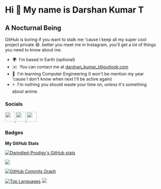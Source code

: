 Hi 👋 My name is Darshan Kumar T
================================

A Nocturnal Being
-----------------

GitHub is boring if you want to stalk me 'cause I keep all my super cool project private 😅. better you meet me in Instagram, you'll get a lot of things you need to know about me.

* 🌍  I'm based in Earth (optional)
* ✉️  You can contact me at [darshan\_kumar\_t@outlook.com](mailto:darshan_kumar_t@outlook.com)
* 🧠  I'm learning Computer Engineering (I won't be mention my year 'cause I don't know when next I'll be active again)
* ⚡  I'm nothing you should waste your time on, unless it's something about anime.


### Socials

<p align="left"> <a href="https://www.github.com/Dwindled-Prodigy" target="_blank" rel="noreferrer"> <picture> <source media="(prefers-color-scheme: dark)" srcset="https://raw.githubusercontent.com/danielcranney/readme-generator/main/public/icons/socials/github-dark.svg" /> <source media="(prefers-color-scheme: light)" srcset="https://raw.githubusercontent.com/danielcranney/readme-generator/main/public/icons/socials/github.svg" /> <img src="https://raw.githubusercontent.com/danielcranney/readme-generator/main/public/icons/socials/github.svg" width="32" height="32" /> </picture> </a> <a href="http://www.instagram.com/i.am_dkt" target="_blank" rel="noreferrer"> <picture> <source media="(prefers-color-scheme: dark)" srcset="undefined" /> <source media="(prefers-color-scheme: light)" srcset="https://raw.githubusercontent.com/danielcranney/readme-generator/main/public/icons/socials/instagram.svg" /> <img src="https://raw.githubusercontent.com/danielcranney/readme-generator/main/public/icons/socials/instagram.svg" width="32" height="32" /> </picture> </a> <a href="https://www.linkedin.com/in/darshan-kumar-t-4429a8233" target="_blank" rel="noreferrer"> <picture> <source media="(prefers-color-scheme: dark)" srcset="https://raw.githubusercontent.com/danielcranney/readme-generator/main/public/icons/socials/linkedin-dark.svg" /> <source media="(prefers-color-scheme: light)" srcset="https://raw.githubusercontent.com/danielcranney/readme-generator/main/public/icons/socials/linkedin.svg" /> <img src="https://raw.githubusercontent.com/danielcranney/readme-generator/main/public/icons/socials/linkedin.svg" width="32" height="32" /> </picture> </a></p>

### Badges

<b>My GitHub Stats</b>

<a href="http://www.github.com/Dwindled-Prodigy"><img src="https://github-readme-stats.vercel.app/api?username=Dwindled-Prodigy&show_icons=true&hide=&title_color=6366f1&text_color=64748b&icon_color=ffffff&bg_color=0f172a&hide_border=true&show_icons=true" alt="Dwindled-Prodigy's GitHub stats" /></a>

<a href="http://www.github.com/Dwindled-Prodigy"><img src="https://github-readme-streak-stats.herokuapp.com/?user=Dwindled-Prodigy&stroke=64748b&background=0f172a&ring=6366f1&fire=6366f1&currStreakNum=64748b&currStreakLabel=6366f1&sideNums=64748b&sideLabels=64748b&dates=64748b&hide_border=true" /></a>

<a href="http://www.github.com/Dwindled-Prodigy"><img src="https://github-readme-activity-graph.cyclic.app/graph?username=Dwindled-Prodigy&bg_color=0f172a&color=64748b&line=ffffff&point=64748b&area_color=0f172a&area=true&hide_border=true&custom_title=GitHub%20Commits%20Graph" alt="GitHub Commits Graph" /></a>

<a href="https://github.com/Dwindled-Prodigy" align="left"><img src="https://github-readme-stats.vercel.app/api/top-langs/?username=Dwindled-Prodigy&langs_count=10&title_color=6366f1&text_color=64748b&icon_color=ffffff&bg_color=0f172a&hide_border=true&locale=en&custom_title=Top%20%Languages" alt="Top Languages" /></a>
[![](https://visitcount.itsvg.in/api?id=Merciless-GOD&icon=5&color=11)](https://visitcount.itsvg.in)
